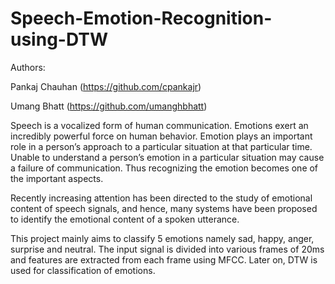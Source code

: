 # Speech-Emotion-Recognition-using-DTW

Authors:

Pankaj Chauhan (https://github.com/cpankajr)

Umang Bhatt (https://github.com/umanghbhatt)

Speech is a vocalized form of human communication. Emotions exert an incredibly powerful
force on human behavior. Emotion plays an important role in a person’s approach to a
particular situation at that particular time. Unable to understand a person’s emotion in a
particular situation may cause a failure of communication. Thus recognizing the emotion
becomes one of the important aspects.

Recently increasing attention has been directed to the study of emotional content of speech
signals, and hence, many systems have been proposed to identify the emotional content of a
spoken utterance.

This project mainly aims to classify 5 emotions namely sad, happy, anger, surprise and
neutral. The input signal is divided into various frames of 20ms and features are extracted
from each frame using MFCC. Later on, DTW is used for classification of emotions.
